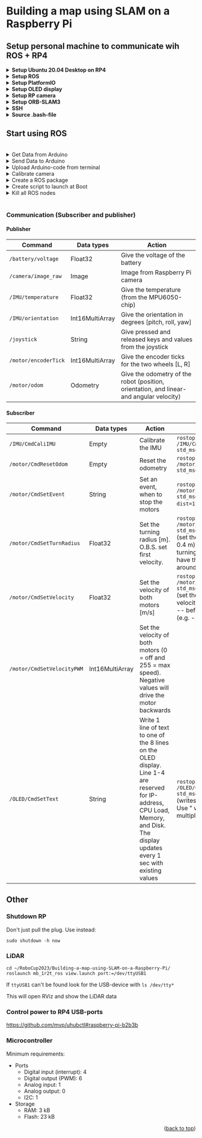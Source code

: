 <a name="readme-top"></a>

# Building a map using SLAM on a Raspberry Pi

## Setup personal machine to communicate wih ROS + RP4
<details>
<summary><b>Setup Ubuntu 20.04 Desktop on RP4</b></summary>
<br>
Because the latest ROS distribution (ROS Noetic Ninjemys) is not supported by Ubuntu 22.04 we will install Ubuntu 20.04.

For ROS we will install the desktop version of Ubuntu (Ubuntu 20.04 Desktop) as this will help us more with visualizing ROS.

There never was a specific desktop version of Ubuntu 20.04 for Raspberry Pi. Instead, we have to install the server version of Ubuntu 20.04, and when that is installed, install the desktop environment from the terminal.

Start with downloading Raspberry Pi Imager on your personal machine, insert your SD card and flash it with Ubuntu 20.04 Server. Insert the SD card into the RP4, connect display and HDMI cable, login (login: ubuntu, password: ubuntu), and change the password. Now install the desktop version (without all the bloat) with:

```
sudo apt-get update
sudo apt-get upgrade
sudo apt-get install --no-install-recommends ubuntu-desktop
```
Install and setup LightDM as a Desktop Environment/GUI:
```
sudo apt-get install lightdm
```
Choose lightdm in the popup window
```
sudo systemctl start lightdm.service    #You are maybe forced to press ctrl+alt+F2 to come back to the terminal
sudo service ligthdm start
sudo reboot
```
Add below to config.txt (This need to be done in a separate file ```sudo nano /boot/firmware/usercfg.txt```)
```
hdmi_drive=2
hdmi_safe=1
dtoverlay=vc4-fkms-v3d
```
Be aware that RP4 has 2 HDMI-outputs and some of the programs might open in HDMI1 (You should be connected to HDMI0).
</details>

<details>
<summary><b>Setup ROS</b></summary>
<br>

For RP4 we will install ROS Noetic

http://wiki.ros.org/noetic/Installation/Ubuntu

Install further packages:
```
sudo apt-get install python3-roslaunch
sudo apt-get install ros-noetic-rosserial-arduino
sudo apt-get install ros-noetic-rosserial
```

</details>

<details>
<summary><b>Setup PlatformIO</b></summary>
<br>

PlatformIO is used to upload code to arduino from the terminal
```
sudo apt-get install python3 python3-pip
sudo python3 -m pip install -U platformio
```

</details>

<details>
<summary><b>Setup OLED display</b></summary>
<br>

Install used packages
```
pip3 install Adafruit_GPIO
pip3 install adafruit-ssd1306
sudo apt-get install python3-dev python3-rpi.gpio

wget https://archive.raspberrypi.org/debian/pool/main/r/raspi-config/raspi-config_20200601_all.deb -P /tmp
sudo apt-get install libnewt0.52 whiptail parted triggerhappy lua5.1 alsa-utils -y
sudo apt-get install -fy
sudo dpkg -i /tmp/raspi-config_20200601_all.deb
```
Follow these instructions to enable I2C interface: https://www.instructables.com/Raspberry-Pi-Monitoring-System-Via-OLED-Display-Mo/


```sudo chmod a+rw /dev/i2c-*``` is temporary a solution and is lost at next boot. To fix it permanently you need to do the following: https://lexruee.ch/setting-i2c-permissions-for-non-root-users.html

</details>

<details>
<summary><b>Setup RP camera</b></summary>
<br>
Enable camera
  
```
sudo apt-get update
sudo apt-get upgrade
```
Edit /boot/firmware/config.txt, append the following config at the end of the file
```
start_x=1
gpu_mem=128
```
And comment out ```dtparam=i2c_arm=on```

Follow these instructions to enable the RP camera v2.1: https://zengliyang.wordpress.com/2021/01/04/raspberry-pi-4b-ubuntu-20-04-camera/
```
curl -L --output /usr/bin/rpi-update https://raw.githubusercontent.com/Hexxeh/rpi-update/master/rpi-update && chmod +x /usr/bin/rpi-update
sudo rpi-update
sudo apt install cmake
git clone https://github.com/raspberrypi/userland.git
cd userland
./buildme # or "./buildme --aarch64" for 64-bit OS
touch ~/.bash_aliases
echo -e 'PATH=$PATH:/opt/vc/bin\nexport PATH' >> ~/.bash_aliases
echo -e 'LD_LIBRARY_PATH=$LD_LIBRARY_PATH:/opt/vc/lib\nexport LD_LIBRARY_PATH' >> ~/.bash_aliases
source ~/.bashrc
sudo ldconfig
```
Give non-root users access to the camera device:
```
echo 'SUBSYSTEM==\"vchiq\",GROUP=\"video\",MODE=\"0660\"' > /etc/udev/rules.d/10-vchiq-permissions.rules
sudo usermod -a -G video $USER
sudo reboot
```
Test with ```raspistill -o test.jpg```
</details>

<details>
<summary><b>Setup ORB-SLAM3</b></summary>
<br>

OpenCV

```
git clone https://github.com/opencv/opencv.git
cd opencv
mkdir build
cd build
cmake -D CMAKE_BUILD_TYPE=RELEASE -D CMAKE_INSTALL_PREFIX=/usr/local -D WITH_TBB=ON -D BUILD_NEW_PYTHON_SUPPORT=ON -D WITH_V4L=ON -D INSTALL_C_EXAMPLES=ON -D INSTALL_PYTHON_EXAMPLES=ON -D BUILD_EXAMPLES=ON -D WITH_QT=ON -D WITH_GTK=ON -D WITH_OPENGL=ON ..
make
sudo make install
```

Pangolin
  
```
git clone https://github.com/stevenlovegrove/Pangolin.git
cd Pangolin
mkdir build && cd build
cmake -B build
cmake --build build
```
  
ORB_SLAM3

```
git clone https://github.com/UZ-SLAMLab/ORB_SLAM3.git ORB_SLAM3
cd ORB_SLAM3
chmod +x build.sh
./build.sh
chmod +x build_ros.sh
./build_ros.sh
```

<b>Run ORB-SLAM3-script</b>
  
```
cd ORB_SLAM3/
./Examples/Monocular/mono_tum Vocabulary/ORBvoc.txt ./Examples/Monocular/TUM1.yaml 
```

<b>Run ROS ORB-SLAM3-script</b>

Terminal 1

```
cd RoboCup2023/Building-a-map-using-SLAM-on-a-Raspberry-Pi/catkin_ws/src/camera/src/
python publisher.py 
```

Terminal 2

```
cd ORB_SLAM3/
rosrun ORB_SLAM3 Mono Vocabulary/ORBvoc.txt Examples/Monocular/TUM1.yaml
```

  
https://robot-vision-develop-story.tistory.com/10

</details>

<details>
<summary><b>SSH</b></summary>
<br>
SSH onto RP4

```
ssh -X ubuntu@185.107.14.82
```
```-X``` starts up a proxy X11 server on the remote machine.

When ssh-ing with GUI from a windows computer follow these steps:

- Launch XMing on Windows client
- Launch Putty
    * Fill in basic options as you know in session category
    * Connection -> SSH -> X11
        -> Enable X11 forwarding
        -> X display location = :0.0
        -> MIT-Magic-Cookie-1
        -> X authority file for local display = point to the Xming.exe executable

<details>
<summary>SSH folder from RP onto personal computer</summary>
<br>
Create folder (e.g. RP4_files)

```
sshfs ubuntu@185.107.14.82:/ /home/magnus/RP4_files/
```
</details>

<details>
<summary>SSH in Visual Studio Code</summary>
<br>
SSH onto RP4 via VSC

- Open VSC

- Click on green box ('Open a Remote Window') in lower left corner (If this can't be found, be sure that <b>Remote - SSH</b> is installed from Extensions)

- Click 'Connect to Host...'

- ubuntu@185.107.14.82
</details>
</details>

<details>
<summary><b>Source .bash-file</b></summary>
<br>
Every terminal should source it automatically, if not you may do it manually

```
source /home/ubuntu/RoboCup2023/Building-a-map-using-SLAM-on-a-Raspberry-Pi/catkin_ws/devel/setup.bash
```

<b>Source .bash-file automatically</b>

1. ```nano ~/.bashrc```

2. Go to the bottom (last line should be something like ```source /opt/ros/noetic/setup.bash```)

3. Go under that line and write ```source /home/ubuntu/RoboCup2023/Building-a-map-using-SLAM-on-a-Raspberry-Pi/catkin_ws/devel/setup.bash```

4. Save and exit

Now with every new shell you open, it will source automatically
</details>

## Start using ROS
<br />

<details>
<summary>Get Data from Arduino</summary>
<br>

```
rostopic list
rostopic echo /battery/voltage
```
</details>

<details>
<summary>Send Data to Arduino</summary>
<br>

```
rostopic list
rostopic pub /motor/CmdSetMotor std_msgs/UInt16 255
```
(Controlling speed: 0 = off and 255 = max speed)
</details>

<details>
<summary>Upload Arduino-code from terminal</summary>
<br>
Using platformio to send code to Arduino

```
cd RoboCup2023/Building-a-map-using-SLAM-on-a-Raspberry-Pi/arduino/
```
Arduino Mega 2560
```
pio run -e megaatmega2560 -t upload
```
</details>

<details>
<summary>Calibrate camera</summary>
<br>
Install calibration package

```
sudo apt-get install ros-noetic-camera-calibration
sudo apt-get install python3-rosdep
sudo rosdep init
rosdep update
rosdep install camera_calibration
```
</details>

<details>
<summary>Create a ROS package</summary>
<br>
Follow http://wiki.ros.org/ROS/Tutorials/CreatingPackage
</details>

<details>
<summary>Create script to launch at Boot</summary>
<br>
Follow https://roboticsbackend.com/make-ros-launch-start-on-boot-with-robot_upstart/

```
sudo apt-get install ros-noetic-robot-upstart 
```

<b>Install script to launch at boot</b>
```
cd RoboCup2023/Building-a-map-using-SLAM-on-a-Raspberry-Pi/catkin_ws/src/
rosrun robot_upstart install ros_setup/launch/ros_setup.launch --job ros_setup --symlink
sudo systemctl daemon-reload 
```

<b>Disabling</b>

```
sudo systemctl disable OLEDDisplay.py.service
```

<b>Re-enable</b>

```
sudo systemctl enable OLEDDisplay.py.service
```
</details>

<details>
<summary>Kill all ROS nodes</summary>

```
rosnode kill --all
```

</details>

<br />

### Communication (Subscriber and publisher)

#### <b>Publisher</b>
| Command  | Data types | Action |
| ------------- | ------------- | ------------- |
| ```/battery/voltage```  | Float32  | Give the voltage of the battery |
| ```/camera/image_raw```  | Image  | Image from Raspberry Pi camera |
| ```/IMU/temperature```  | Float32  | Give the temperature (from the MPU6050-chip) |
| ```/IMU/orientation```  | Int16MultiArray  | Give the orientation in degrees [pitch, roll, yaw] |
| ```/joystick```  | String  | Give pressed and released keys and values from the joystick |
| ```/motor/encoderTick```  | Int16MultiArray  | Give the encoder ticks for the two wheels [L, R] |
| ```/motor/odom```  | Odometry  | Give the odometry of the robot (position, orientation, and linear- and angular velocity) |

#### <b>Subscriber</b>
| Command  | Data types | Action | Example |
| ------------- | ------------- | ------------- | ------------- |
| ```/IMU/CmdCaliIMU```  | Empty  | Calibrate the IMU | ```rostopic pub /IMU/CmdCaliIMU std_msgs/Empty```
| ```/motor/CmdResetOdom```  | Empty  | Reset the odometry | ```rostopic pub /motor/CmdResetOdom std_msgs/Empty```
| ```/motor/CmdSetEvent```  | String  | Set an event, when to stop the motors | ```rostopic pub /motor/CmdSetEvent std_msgs/String dist=1.2``` (drive 1.2m).
| ```/motor/CmdSetTurnRadius```  | Float32  | Set the turning radius [m]. O.B.S. set first velocity. | ```rostopic pub /motor/CmdSetTurnRadius std_msgs/Float32 0.4``` (set the turning radius to 0.4 m). Setting the turning radius to 0 will have the robot to spin around its center 
| ```/motor/CmdSetVelocity```  | Float32  | Set the velocity of both motors [m/s] | ```rostopic pub /motor/CmdSetVelocity std_msgs/Float32 1.2``` (set the overall wheel velocity to 1.2 m/s). Use -- before negativ values (e.g. -- -4).
| ```/motor/CmdSetVelocityPWM```  | Int16MultiArray  | Set the velocity of both motors (0 = off and 255 = max speed). Negative values will drive the motor backwards |
| ```/OLED/CmdSetText```  | String  | Write 1 line of text to one of the 8 lines on the OLED display. Line 1-4 are reserved for IP-address, CPU Load, Memory, and Disk. The display updates every 1 sec with existing values | ```rostopic pub /OLED/CmdSetText std_msgs/String 5_Robot``` (writes <i>Robot</i> to line 5). Use " when writing multiple words.

## Other

### Shutdown RP
Don't just pull the plug. Use instead:

```
sudo shutdown -h now
```

### LiDAR
```
cd ~/RoboCup2023/Building-a-map-using-SLAM-on-a-Raspberry-Pi/
roslaunch mb_1r2t_ros view.launch port:=/dev/ttyUSB1
```
If ```ttyUSB1``` can't be found look for the USB-device with ```ls /dev/tty*```

This will open RViz and show the LiDAR data

### Control power to RP4 USB-ports
https://github.com/mvp/uhubctl#raspberry-pi-b2b3b

### Microcontroller

Minimum requirements:
- Ports
    - Digital input (interrupt): 4
    - Digital output (PWM): 6
    - Analog input: 1
    - Analog output: 0
    - I2C: 1
- Storage
    - RAM: 3 kB
    - Flash: 23 kB

<p align="right">(<a href="#readme-top">back to top</a>)</p>
